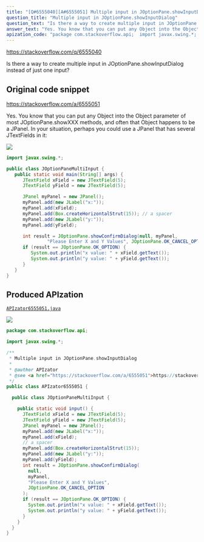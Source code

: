 ```yaml
---
title: "[Q#6555040][A#6555051] Multiple input in JOptionPane.showInputDialog"
question_title: "Multiple input in JOptionPane.showInputDialog"
question_text: "Is there a way to create multiple input in JOptionPane.showInputDialog instead of just one input?"
answer_text: "Yes. You know that you can put any Object into the Object parameter of most JOptionPane.showXXX methods, and often that Object happens to be a JPanel. In your situation, perhaps you could use a JPanel that has several JTextFields in it:"
apization_code: "package com.stackoverflow.api;  import javax.swing.*;  /**  * Multiple input in JOptionPane.showInputDialog  *  * @author APIzator  * @see <a href=\"https://stackoverflow.com/a/6555051\">https://stackoverflow.com/a/6555051</a>  */ public class APIzator6555051 {    public class JOptionPaneMultiInput {      public static void input() {       JTextField xField = new JTextField(5);       JTextField yField = new JTextField(5);       JPanel myPanel = new JPanel();       myPanel.add(new JLabel(\"x:\"));       myPanel.add(xField);       // a spacer       myPanel.add(Box.createHorizontalStrut(15));       myPanel.add(new JLabel(\"y:\"));       myPanel.add(yField);       int result = JOptionPane.showConfirmDialog(         null,         myPanel,         \"Please Enter X and Y Values\",         JOptionPane.OK_CANCEL_OPTION       );       if (result == JOptionPane.OK_OPTION) {         System.out.println(\"x value: \" + xField.getText());         System.out.println(\"y value: \" + yField.getText());       }     }   } }"
---
```


https://stackoverflow.com/q/6555040

Is there a way to create multiple input in JOptionPane.showInputDialog instead of just one input?



## Original code snippet

https://stackoverflow.com/a/6555051

Yes. You know that you can put any Object into the Object parameter of most JOptionPane.showXXX methods, and often that Object happens to be a JPanel.
In your situation, perhaps you could use a JPanel that has several JTextFields in it:

<div class="code-logo"><img src="/stackoverflow.png" /></div>

```java
import javax.swing.*;

public class JOptionPaneMultiInput {
   public static void main(String[] args) {
      JTextField xField = new JTextField(5);
      JTextField yField = new JTextField(5);

      JPanel myPanel = new JPanel();
      myPanel.add(new JLabel("x:"));
      myPanel.add(xField);
      myPanel.add(Box.createHorizontalStrut(15)); // a spacer
      myPanel.add(new JLabel("y:"));
      myPanel.add(yField);

      int result = JOptionPane.showConfirmDialog(null, myPanel, 
               "Please Enter X and Y Values", JOptionPane.OK_CANCEL_OPTION);
      if (result == JOptionPane.OK_OPTION) {
         System.out.println("x value: " + xField.getText());
         System.out.println("y value: " + yField.getText());
      }
   }
}
```

## Produced APIzation

[`APIzator6555051.java`](https://github.com/pasqualesalza/apization-temp-data/raw/master/search/APIzator6555051.java)

<div class="code-logo"><img src="/apizator.png" /></div>

```java
package com.stackoverflow.api;

import javax.swing.*;

/**
 * Multiple input in JOptionPane.showInputDialog
 *
 * @author APIzator
 * @see <a href="https://stackoverflow.com/a/6555051">https://stackoverflow.com/a/6555051</a>
 */
public class APIzator6555051 {

  public class JOptionPaneMultiInput {

    public static void input() {
      JTextField xField = new JTextField(5);
      JTextField yField = new JTextField(5);
      JPanel myPanel = new JPanel();
      myPanel.add(new JLabel("x:"));
      myPanel.add(xField);
      // a spacer
      myPanel.add(Box.createHorizontalStrut(15));
      myPanel.add(new JLabel("y:"));
      myPanel.add(yField);
      int result = JOptionPane.showConfirmDialog(
        null,
        myPanel,
        "Please Enter X and Y Values",
        JOptionPane.OK_CANCEL_OPTION
      );
      if (result == JOptionPane.OK_OPTION) {
        System.out.println("x value: " + xField.getText());
        System.out.println("y value: " + yField.getText());
      }
    }
  }
}

```